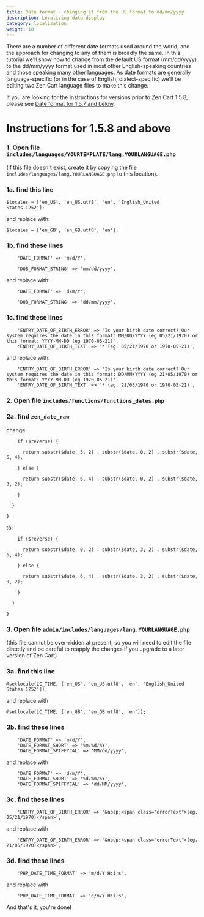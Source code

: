 ```yaml
---
title: Date format - changing it from the US format to dd/mm/yyyy
description: Localizing data display 
category: localization
weight: 10
---
```


There are a number of different date formats used around the world, and the approach for changing to any of them is broadly the same. In this tutorial we'll show how to change from the default US format (mm/dd/yyyy) to the dd/mm/yyyy format used in most other English-speaking countries and those speaking many other languages. As date formats are generally language-specific (or in the case of English, dialect-specific) we'll be editing two Zen Cart language files to make this change.  

If you are looking for the instructions for versions prior to Zen Cart 1.5.8, please see [Date format for 1.5.7 and below](/user/localization/changing_date_format_157/). 


# Instructions for 1.5.8 and above 

### 1. Open file `includes/languages/YOURTEMPLATE/lang.YOURLANGUAGE.php`

(if this file doesn't exist, create it by copying the file `includes/languages/lang.YOURLANGUAGE.php` to this location).  

### 1a. find this line

```
$locales = ['en_US', 'en_US.utf8', 'en', 'English_United States.1252'];
```
and replace with:  

```
$locales = ['en_GB', 'en_GB.utf8', 'en'];
```

### 1b. find these lines 

```
    'DATE_FORMAT' => 'm/d/Y',

    'DOB_FORMAT_STRING' => 'mm/dd/yyyy',
```

and replace with:  

```
    'DATE_FORMAT' => 'd/m/Y',

    'DOB_FORMAT_STRING' => 'dd/mm/yyyy',
```

### 1c. find these lines 

```
    'ENTRY_DATE_OF_BIRTH_ERROR' => 'Is your birth date correct? Our system requires the date in this format: MM/DD/YYYY (eg 05/21/1970) or this format: YYYY-MM-DD (eg 1970-05-21)',
    'ENTRY_DATE_OF_BIRTH_TEXT' => '* (eg. 05/21/1970 or 1970-05-21)',
```

and replace with:  

```
    'ENTRY_DATE_OF_BIRTH_ERROR' => 'Is your birth date correct? Our system requires the date in this format: DD/MM/YYYY (eg 21/05/1970) or this format: YYYY-MM-DD (eg 1970-05-21)',
    'ENTRY_DATE_OF_BIRTH_TEXT' => '* (eg. 21/05/1970 or 1970-05-21)',
```

### 2. Open file `includes/functions/functions_dates.php`

### 2a. find `zen_date_raw`

change
```
    if ($reverse) {

      return substr($date, 3, 2) . substr($date, 0, 2) . substr($date, 6, 4);

    } else {

      return substr($date, 6, 4) . substr($date, 0, 2) . substr($date, 3, 2);

    }

  }

}
```

to: 

```
    if ($reverse) {

      return substr($date, 0, 2) . substr($date, 3, 2) . substr($date, 6, 4);

    } else {

      return substr($date, 6, 4) . substr($date, 3, 2) . substr($date, 0, 2);

    }

  }

}  
```



### 3. Open file `admin/includes/languages/lang.YOURLANGUAGE.php`

(this file cannot be over-ridden at present, so you will need to edit the file directly and be careful to reapply the changes if you upgrade to a later version of Zen Cart)  


### 3a. find this line

```
@setlocale(LC_TIME, ['en_US', 'en_US.utf8', 'en', 'English_United States.1252']);
```
and replace with 

```
@setlocale(LC_TIME, ['en_GB', 'en_GB.utf8', 'en']); 
```


### 3b. find these lines 
```
    'DATE_FORMAT' => 'm/d/Y',
    'DATE_FORMAT_SHORT' => '%m/%d/%Y',
    'DATE_FORMAT_SPIFFYCAL' => 'MM/dd/yyyy',
```

and replace with 

```
    'DATE_FORMAT' => 'd/m/Y',
    'DATE_FORMAT_SHORT' => '%d/%m/%Y',
    'DATE_FORMAT_SPIFFYCAL' => 'dd/MM/yyyy',
```

### 3c. find these lines

```
    'ENTRY_DATE_OF_BIRTH_ERROR' => '&nbsp;<span class="errorText">(eg. 05/21/1970)</span>',
```

and replace with

```
    'ENTRY_DATE_OF_BIRTH_ERROR' => '&nbsp;<span class="errorText">(eg. 21/05/1970)</span>',
```

### 3d. find these lines

```
    'PHP_DATE_TIME_FORMAT' => 'm/d/Y H:i:s',
```

and replace with

```
    'PHP_DATE_TIME_FORMAT' => 'd/m/Y H:i:s',
```

And that's it, you're done!  

